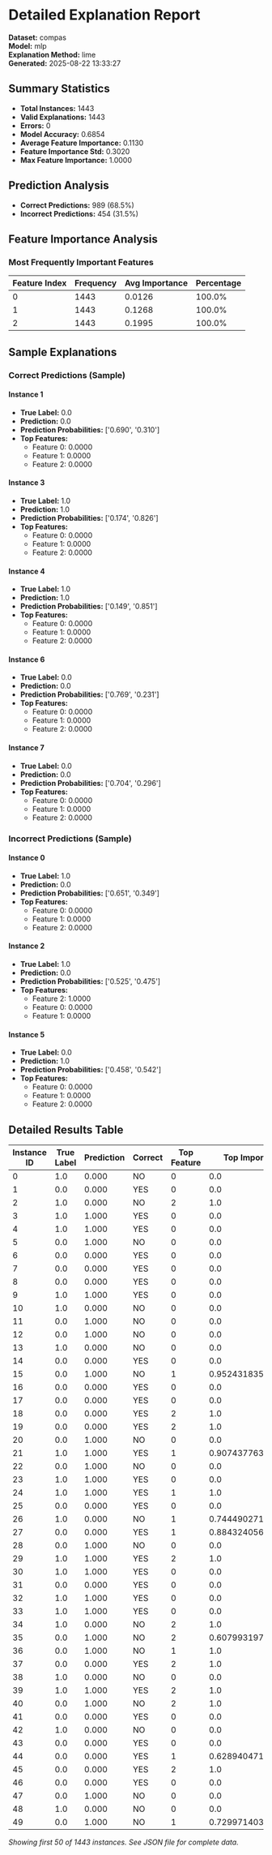 # Detailed Explanation Report

**Dataset:** compas  
**Model:** mlp  
**Explanation Method:** lime  
**Generated:** 2025-08-22 13:33:27  

## Summary Statistics

- **Total Instances:** 1443
- **Valid Explanations:** 1443
- **Errors:** 0
- **Model Accuracy:** 0.6854
- **Average Feature Importance:** 0.1130
- **Feature Importance Std:** 0.3020
- **Max Feature Importance:** 1.0000

## Prediction Analysis

- **Correct Predictions:** 989 (68.5%)
- **Incorrect Predictions:** 454 (31.5%)

## Feature Importance Analysis

### Most Frequently Important Features

| Feature Index | Frequency | Avg Importance | Percentage |
|---------------|-----------|----------------|------------|
| 0 | 1443 | 0.0126 | 100.0% |
| 1 | 1443 | 0.1268 | 100.0% |
| 2 | 1443 | 0.1995 | 100.0% |

## Sample Explanations

### Correct Predictions (Sample)

#### Instance 1

- **True Label:** 0.0
- **Prediction:** 0.0
- **Prediction Probabilities:** ['0.690', '0.310']
- **Top Features:**
  - Feature 0: 0.0000
  - Feature 1: 0.0000
  - Feature 2: 0.0000

#### Instance 3

- **True Label:** 1.0
- **Prediction:** 1.0
- **Prediction Probabilities:** ['0.174', '0.826']
- **Top Features:**
  - Feature 0: 0.0000
  - Feature 1: 0.0000
  - Feature 2: 0.0000

#### Instance 4

- **True Label:** 1.0
- **Prediction:** 1.0
- **Prediction Probabilities:** ['0.149', '0.851']
- **Top Features:**
  - Feature 0: 0.0000
  - Feature 1: 0.0000
  - Feature 2: 0.0000

#### Instance 6

- **True Label:** 0.0
- **Prediction:** 0.0
- **Prediction Probabilities:** ['0.769', '0.231']
- **Top Features:**
  - Feature 0: 0.0000
  - Feature 1: 0.0000
  - Feature 2: 0.0000

#### Instance 7

- **True Label:** 0.0
- **Prediction:** 0.0
- **Prediction Probabilities:** ['0.704', '0.296']
- **Top Features:**
  - Feature 0: 0.0000
  - Feature 1: 0.0000
  - Feature 2: 0.0000

### Incorrect Predictions (Sample)

#### Instance 0

- **True Label:** 1.0
- **Prediction:** 0.0
- **Prediction Probabilities:** ['0.651', '0.349']
- **Top Features:**
  - Feature 0: 0.0000
  - Feature 1: 0.0000
  - Feature 2: 0.0000

#### Instance 2

- **True Label:** 1.0
- **Prediction:** 0.0
- **Prediction Probabilities:** ['0.525', '0.475']
- **Top Features:**
  - Feature 2: 1.0000
  - Feature 0: 0.0000
  - Feature 1: 0.0000

#### Instance 5

- **True Label:** 0.0
- **Prediction:** 1.0
- **Prediction Probabilities:** ['0.458', '0.542']
- **Top Features:**
  - Feature 0: 0.0000
  - Feature 1: 0.0000
  - Feature 2: 0.0000

## Detailed Results Table

| Instance ID | True Label | Prediction | Correct | Top Feature | Top Importance |
|-------------|------------|------------|---------|-------------|----------------|
| 0 | 1.0 | 0.000 | NO | 0 | 0.0 |
| 1 | 0.0 | 0.000 | YES | 0 | 0.0 |
| 2 | 1.0 | 0.000 | NO | 2 | 1.0 |
| 3 | 1.0 | 1.000 | YES | 0 | 0.0 |
| 4 | 1.0 | 1.000 | YES | 0 | 0.0 |
| 5 | 0.0 | 1.000 | NO | 0 | 0.0 |
| 6 | 0.0 | 0.000 | YES | 0 | 0.0 |
| 7 | 0.0 | 0.000 | YES | 0 | 0.0 |
| 8 | 0.0 | 0.000 | YES | 0 | 0.0 |
| 9 | 1.0 | 1.000 | YES | 0 | 0.0 |
| 10 | 1.0 | 0.000 | NO | 0 | 0.0 |
| 11 | 0.0 | 1.000 | NO | 0 | 0.0 |
| 12 | 0.0 | 1.000 | NO | 0 | 0.0 |
| 13 | 1.0 | 0.000 | NO | 0 | 0.0 |
| 14 | 0.0 | 0.000 | YES | 0 | 0.0 |
| 15 | 0.0 | 1.000 | NO | 1 | 0.9524318356722139 |
| 16 | 0.0 | 0.000 | YES | 0 | 0.0 |
| 17 | 0.0 | 0.000 | YES | 0 | 0.0 |
| 18 | 0.0 | 0.000 | YES | 2 | 1.0 |
| 19 | 0.0 | 0.000 | YES | 2 | 1.0 |
| 20 | 0.0 | 1.000 | NO | 0 | 0.0 |
| 21 | 1.0 | 1.000 | YES | 1 | 0.9074377638642955 |
| 22 | 0.0 | 1.000 | NO | 0 | 0.0 |
| 23 | 1.0 | 1.000 | YES | 0 | 0.0 |
| 24 | 1.0 | 1.000 | YES | 1 | 1.0 |
| 25 | 0.0 | 0.000 | YES | 0 | 0.0 |
| 26 | 1.0 | 0.000 | NO | 1 | 0.744490271311666 |
| 27 | 0.0 | 0.000 | YES | 1 | 0.8843240566088509 |
| 28 | 0.0 | 1.000 | NO | 0 | 0.0 |
| 29 | 1.0 | 1.000 | YES | 2 | 1.0 |
| 30 | 1.0 | 1.000 | YES | 0 | 0.0 |
| 31 | 0.0 | 0.000 | YES | 0 | 0.0 |
| 32 | 1.0 | 1.000 | YES | 0 | 0.0 |
| 33 | 1.0 | 1.000 | YES | 0 | 0.0 |
| 34 | 1.0 | 0.000 | NO | 2 | 1.0 |
| 35 | 0.0 | 1.000 | NO | 2 | 0.6079931972789115 |
| 36 | 0.0 | 1.000 | NO | 1 | 1.0 |
| 37 | 0.0 | 0.000 | YES | 2 | 1.0 |
| 38 | 1.0 | 0.000 | NO | 0 | 0.0 |
| 39 | 1.0 | 1.000 | YES | 2 | 1.0 |
| 40 | 0.0 | 1.000 | NO | 2 | 1.0 |
| 41 | 0.0 | 0.000 | YES | 0 | 0.0 |
| 42 | 1.0 | 0.000 | NO | 0 | 0.0 |
| 43 | 0.0 | 0.000 | YES | 0 | 0.0 |
| 44 | 0.0 | 0.000 | YES | 1 | 0.6289404711077511 |
| 45 | 0.0 | 0.000 | YES | 2 | 1.0 |
| 46 | 0.0 | 0.000 | YES | 0 | 0.0 |
| 47 | 0.0 | 1.000 | NO | 0 | 0.0 |
| 48 | 1.0 | 0.000 | NO | 0 | 0.0 |
| 49 | 0.0 | 1.000 | NO | 1 | 0.7299714031975769 |

*Showing first 50 of 1443 instances. See JSON file for complete data.*
